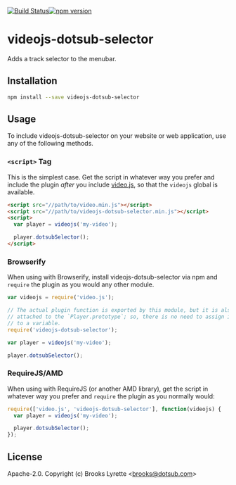 [![Build Status](https://travis-ci.org/dotsub/videojs-dotsub-selector.svg?branch=master)](https://travis-ci.org/dotsub/videojs-dotsub-selector)[![npm version](https://badge.fury.io/js/videojs-dotsub-selector.svg)](https://badge.fury.io/js/videojs-dotsub-selector)

# videojs-dotsub-selector

Adds a track selector to the menubar.

## Installation

```sh
npm install --save videojs-dotsub-selector
```

## Usage

To include videojs-dotsub-selector on your website or web application, use any of the following methods.

### `<script>` Tag

This is the simplest case. Get the script in whatever way you prefer and include the plugin _after_ you include [video.js][videojs], so that the `videojs` global is available.

```html
<script src="//path/to/video.min.js"></script>
<script src="//path/to/videojs-dotsub-selector.min.js"></script>
<script>
  var player = videojs('my-video');

  player.dotsubSelector();
</script>
```

### Browserify

When using with Browserify, install videojs-dotsub-selector via npm and `require` the plugin as you would any other module.

```js
var videojs = require('video.js');

// The actual plugin function is exported by this module, but it is also
// attached to the `Player.prototype`; so, there is no need to assign it
// to a variable.
require('videojs-dotsub-selector');

var player = videojs('my-video');

player.dotsubSelector();
```

### RequireJS/AMD

When using with RequireJS (or another AMD library), get the script in whatever way you prefer and `require` the plugin as you normally would:

```js
require(['video.js', 'videojs-dotsub-selector'], function(videojs) {
  var player = videojs('my-video');

  player.dotsubSelector();
});
```

## License

Apache-2.0. Copyright (c) Brooks Lyrette &lt;brooks@dotsub.com&gt;


[videojs]: http://videojs.com/
